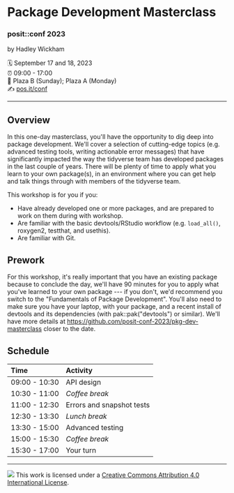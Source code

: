 # Package Development Masterclass

### posit::conf 2023

by Hadley Wickham

:spiral_calendar: September 17 and 18, 2023\
:alarm_clock: 09:00 - 17:00\
:hotel: Plaza B (Sunday); Plaza A (Monday)\
:writing_hand: [pos.it/conf](http://pos.it/conf)

------------------------------------------------------------------------

## Overview

In this one-day masterclass, you'll have the opportunity to dig deep into package development.
We'll cover a selection of cutting-edge topics (e.g. advanced testing tools, writing actionable error messages) that have significantly impacted the way the tidyverse team has developed packages in the last couple of years.
There will be plenty of time to apply what you learn to your own package(s), in an environment where you can get help and talk things through with members of the tidyverse team.

This workshop is for you if you:

-   Have already developed one or more packages, and are prepared to work on them during with workshop.
-   Are familiar with the basic devtools/RStudio workflow (e.g. `load_all()`, roxygen2, testthat, and usethis).
-   Are familiar with Git.

## Prework

For this workshop, it's really important that you have an existing package because to conclude the day, we'll have 90 minutes for you to apply what you've learned to your own package --- if you don't, we'd recommend you switch to the "Fundamentals of Package Development".
You'll also need to make sure you have your laptop, with your package, and a recent install of devtools and its dependencies (with pak::pak("devtools") or similar).
We'll have more details at <https://github.com/posit-conf-2023/pkg-dev-masterclass> closer to the date.

## Schedule

| Time          | Activity                  |
|:--------------|:--------------------------|
| 09:00 - 10:30 | API design                |
| 10:30 - 11:00 | *Coffee break*            |
| 11:00 - 12:30 | Errors and snapshot tests |
| 12:30 - 13:30 | *Lunch break*             |
| 13:30 - 15:00 | Advanced testing          |
| 15:00 - 15:30 | *Coffee break*            |
| 15:30 - 17:00 | Your turn                 |

------------------------------------------------------------------------

![](https://i.creativecommons.org/l/by/4.0/88x31.png) This work is licensed under a [Creative Commons Attribution 4.0 International License](https://creativecommons.org/licenses/by/4.0/).
